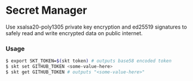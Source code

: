 # Secret Manager

Use xsalsa20-poly1305 private key encryption and ed25519 signatures to safely read and write encrypted data on public internet.

### Usage

```bash
$ export SKT_TOKEN=$(skt token) # outputs base58 encoded token
$ skt set GITHUB_TOKEN <some-value-here>
$ skt get GITHUB_TOKEN # outputs "<some-value-here>"
```
